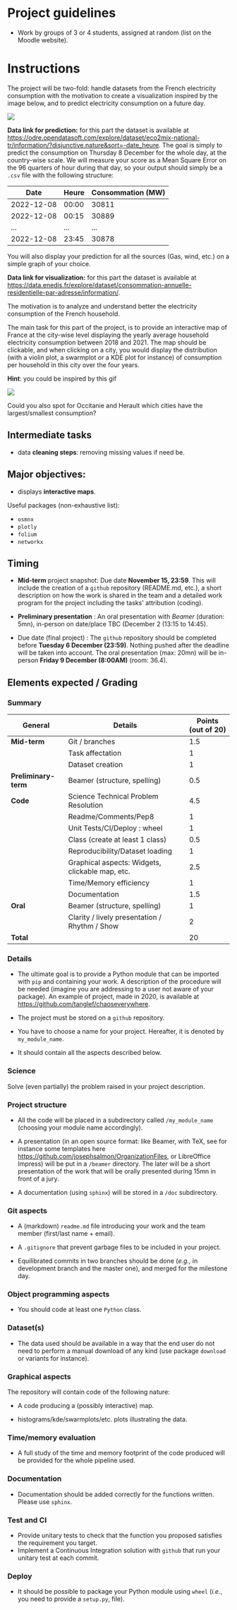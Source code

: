 # Project guidelines

- Work by groups of 3 or 4 students, assigned at random (list on the Moodle website).

# Instructions

The project will be two-fold: handle datasets from the French electricity consumption with the motivation to create a visualization inspired by the image below, and to predict electricity consumption on a future day.

<img src=https://www.upenergie.com/wp-content/uploads/2022/04/la-consommation-delectricite-en-quelques-chiffres.png>



**Data link for prediction:** for this part the dataset is available at <https://odre.opendatasoft.com/explore/dataset/eco2mix-national-tr/information/?disjunctive.nature&sort=-date_heure>.
The goal is simply to predict the consumption on Thursday 8 December for the whole day, at the country-wise scale.
We will measure your score as a Mean Square Error on the 96 quarters of hour during that day, so your output should simply be a `.csv` file with the following structure:

|Date |Heure| Consommation (MW)|
|-----|--------------|----------------|
|2022-12-08 | 00:00 |30811|
|2022-12-08 | 00:15 |30889|
|... |...|...|
|2022-12-08 | 23:45 |30878|



You will also display your prediction for all the sources (Gas, wind, etc.) on a simple graph of your choice.


**Data link for visualization:** for this part the dataset is available at <https://data.enedis.fr/explore/dataset/consommation-annuelle-residentielle-par-adresse/information/>.

The motivation is to analyze and understand better the electricity consumption of the French household.

The main task for this part of the project, is to provide an interactive map of France at the city-wise level displaying the yearly average household electricity consumption between 2018 and 2021.
The map should be clickable, and when clicking on a city, you would display the distribution (with a violin plot, a swarmplot or a KDE plot for instance) of consumption per household in this city over the four years.

**Hint**: you could be inspired by this gif

<img src=https://tinyurl.com/3hy49v4s>

Could you also spot for Occitanie and Herault which cities have the largest/smallest consumption?


## Intermediate tasks
 - data **cleaning steps**: removing missing values if need be.

## Major objectives:
- displays **interactive maps**.

Useful packages (non-exhaustive list):
- `osmnx`
- `plotly`
- `folium`
- `networkx`


## Timing
- **Mid-term** project snapshot: Due date  **November 15, 23:59**. This will include the creation of a ```github``` repository (README.md, etc.), a short description on how the work is shared in the team and a detailed work program for the project including the tasks' attribution (coding).

- **Preliminary presentation** : An oral presentation with *Beamer* (duration: 5mn), in-person on date/place TBC (December 2 (13:15 to 14:45).

- Due date (final project) : The ```github``` repository should be completed before **Tuesday 6 December (23:59)**. Nothing pushed after the deadline will be taken into account. The oral presentation (max: 20mn) will be in-person **Friday 9 December (8:00AM)** (room: 36.4).


## Elements expected / Grading


### Summary

|General |Details|Points (out of 20)|
|-----|--------------|----------------|
|**Mid-term**|Git / branches|1.5             |
|     |Task affectation|1
|     |Dataset creation|1               |
|**Preliminary-term**|Beamer (structure, spelling)|  0.5           |
|**Code**|Science Technical Problem Resolution|4.5             |
|     |Readme/Comments/Pep8|1               |
|     |Unit Tests/CI/Deploy : wheel|1               |
|     |Class (create at least 1 class)|0.5             |
|     |Reproducibility/Dataset loading|1               |
|     |Graphical aspects: Widgets, clickable map, etc. |2.5             |
|     |Time/Memory efficiency|1               |
|     |Documentation |1.5             |
|**Oral** |Beamer (structure, spelling)|1             |
|     |Clarity / lively presentation / Rhythm / Show |2               |
| **Total**|| 20|


### Details

- The ultimate goal is to provide a Python module that can be imported with `pip` and containing your work.
A description of the procedure will be needed (imagine you are addressing to a user not aware of your package).
An example of project, made in 2020, is available at <https://github.com/tanglef/chaoseverywhere>.

- The project must be stored on a `github` repository.

- You have to choose a name for your project. Hereafter, it is denoted by `my_module_name`.

- It should contain all the aspects described below.

### Science
Solve (even partially) the problem raised in your project description.


### Project structure

- All the code will be placed in a subdirectory called `/my_module_name` (choosing your module name accordingly).

- A presentation (in an open source format: like Beamer, with TeX, see for instance some templates here <https://github.com/josephsalmon/OrganizationFiles>, or LibreOffice Impress) will be put in a `/beamer` directory. The later will be a short presentation of the work that will be orally presented during 15mn in front of a jury.

- A documentation (using `sphinx`) will be stored in a `/doc` subdirectory.

### Git aspects

- A (markdown) `readme.md` file introducing your work and the team member (first/last name + email).

- A `.gitignore` that prevent garbage files to be included in your project.

- Equilibrated commits in two branches should be done (*e.g.,* in development branch and the master one), and merged for the milestone day.

### Object programming aspects

- You should code at least one `Python` class.

### Dataset(s)

- The data used should be available in a way that the end user do not need to perform a manual download of any kind (use package `download` or variants for instance).

### Graphical aspects

The repository will contain code of the following nature:

- A code producing a (possibly interactive) map.

- histograms/kde/swarmplots/etc. plots illustrating the data.

### Time/memory evaluation

- A full study of the time and memory footprint of the code produced will be provided for the whole pipeline used.

### Documentation

- Documentation should be added correctly for the functions written. Please use `sphinx`.

### Test and CI

- Provide unitary tests to check that the function you proposed satisfies the requirement you target.
- Implement a Continuous Integration solution with `github` that run your unitary test at each commit.

### Deploy

- It should be possible to package your Python module using `wheel` (*i.e.*, you need to provide a `setup.py`, file).
